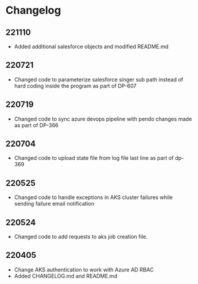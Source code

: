 # Changelog
## 221110
  * Added additional salesforce objects and modified README.md
## 220721
  * Changed code to parameterize salesforce singer sub path instead of hard coding inside the program as part of DP-607
## 220719
  * Changed code to sync azure devops pipeline with pendo changes made as part of DP-366
## 220704
  * Changed code to upload state file from log file last line as part of dp-369
## 220525
  * Changed code to handle exceptions in AKS cluster failures while sending failure email notification
## 220524
  * Changed code to add requests to aks job creation file.
## 220405
  * Change AKS authentication to work with Azure AD RBAC
  * Added CHANGELOG.md and README.md